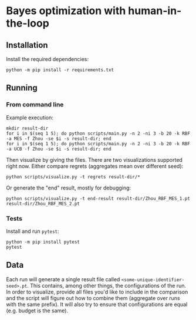 # Bayes optimization with human-in-the-loop

## Installation

Install the required dependencies:

```
python -m pip install -r requirements.txt
```

## Running

### From command line

Example execution:

```
mkdir result-dir
for i in $(seq 1 5); do python scripts/main.py -n 2 -ni 3 -b 20 -k RBF -a MES -f Zhou -se $i -s result-dir; end
for i in $(seq 1 5); do python scripts/main.py -n 2 -ni 3 -b 20 -k RBF -a UCB -f Zhou -se $i -s result-dir; end
```

Then visualize by giving the files. There are two visualizations supported right now.
Either compare regrets (aggregates mean over different seed):

```
python scripts/visualize.py -t regrets result-dir/*
```

Or generate the "end" result, mostly for debugging:

```
python scripts/visualize.py -t end-result result-dir/Zhou_RBF_MES_1.pt result-dir/Zhou_RBF_MES_2.pt
```

### Tests

Install and run `pytest`:

```
python -m pip install pytest
pytest
```

## Data

Each run will generate a single result file called
`<some-unique-identifier-seed>.pt`. This contains, among other things, the
configurations of the run. In order to visualize, provide all files you'd like
to include in the comparison and the script will figure out how to combine them
(aggregate over runs with the same prefix). It will also try to ensure that
configurations are equal (e.g. budget is the same).
